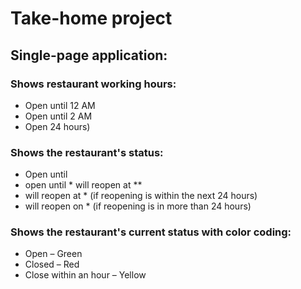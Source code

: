 # **Take-home project**

 

## Single-page application:

### Shows restaurant working hours:
- Open until 12 AM
- Open until 2 AM
- Open 24 hours)
      
### Shows the restaurant's status:
- Open until
- open until * will reopen at **
- will reopen at * (if reopening is within the next 24 hours)
- will reopen on * (if reopening is in more than 24 hours)

### Shows the restaurant's current status with color coding:
- Open – Green
- Closed – Red
- Close within an hour – Yellow



